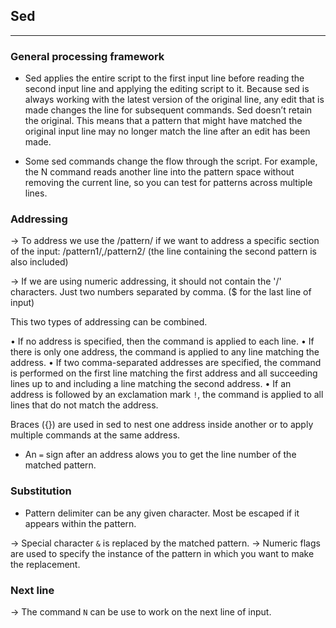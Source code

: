## Sed
-------

### General processing framework

* Sed applies the entire script to the first input line before reading the second input line and applying the editing script to it. Because sed is always working with the latest version of the original line, any edit that is made changes the line for subsequent commands. Sed doesn’t retain the original. This means that a pattern that might have matched the original input line may no longer match the line after an edit has been made.

* Some sed commands change the flow through the script. For example, the N command reads another line into the pattern space without removing the current line, so you can test for patterns across multiple lines.

### Addressing

-> To address we use the /pattern/ if we want to address a specific section of the input: /pattern1/,/pattern2/ (the line containing the second pattern is also included)

-> If we are using numeric addressing, it should not contain the '/' characters. Just two numbers separated by comma. ($ for the last line of input)

This two types of addressing can be combined.

• If no address is specified, then the command is applied to each line.
• If there is only one address, the command is applied to any line matching the address.
• If two comma-separated addresses are specified, the command is performed on the first line matching the first address and all succeeding lines up to and including a line matching the second address.
• If an address is followed by an exclamation mark ```!```, the command is applied to all lines that do 
not match the address.

Braces ({}) are used in sed to nest one address inside another or to apply multiple commands at the same address.

* An ```=``` sign after an address alows you to get the line number of the matched pattern.

### Substitution

* Pattern delimiter can be any given character. Most be escaped if it appears within the pattern.

-> Special character ```&``` is replaced by the matched pattern.
-> Numeric flags are used to specify the instance of the pattern in which you want to make the replacement. 

### Next line

-> The command ```N``` can be use to work on the next line of input. 
